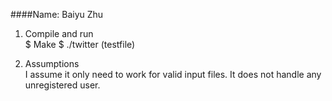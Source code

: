 ####Name: Baiyu Zhu

1. Compile and run  
 $ Make
 $ ./twitter (testfile)
 
3. Assumptions  
 I assume it only need to work for valid input files. It does not handle any unregistered user.
